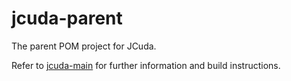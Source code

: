 # jcuda-parent

The parent POM project for JCuda. 

Refer to [jcuda-main](https://github.com/jcuda/jcuda-main) for further
information and build instructions.